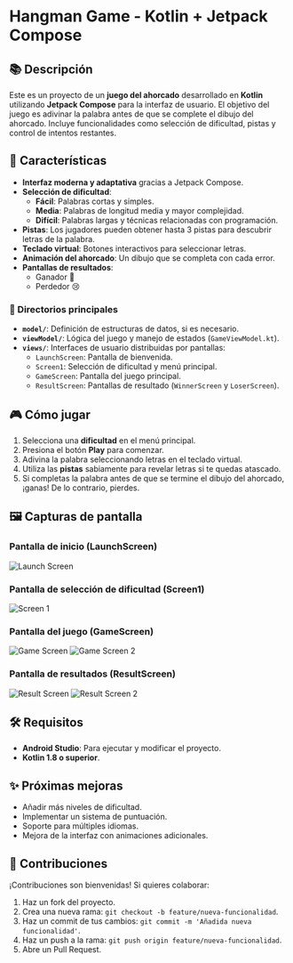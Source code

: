 # Hangman Game - Kotlin + Jetpack Compose

## 📚 Descripción
Este es un proyecto de un **juego del ahorcado** desarrollado en **Kotlin** utilizando **Jetpack Compose** para la interfaz de usuario. El objetivo del juego es adivinar la palabra antes de que se complete el dibujo del ahorcado. Incluye funcionalidades como selección de dificultad, pistas y control de intentos restantes.

## 🚀 Características
- **Interfaz moderna y adaptativa** gracias a Jetpack Compose.
- **Selección de dificultad**:
  - **Fácil**: Palabras cortas y simples.
  - **Media**: Palabras de longitud media y mayor complejidad.
  - **Difícil**: Palabras largas y técnicas relacionadas con programación.
- **Pistas**: Los jugadores pueden obtener hasta 3 pistas para descubrir letras de la palabra.
- **Teclado virtual**: Botones interactivos para seleccionar letras.
- **Animación del ahorcado**: Un dibujo que se completa con cada error.
- **Pantallas de resultados**:
  - Ganador 🎉
  - Perdedor 😢

### 📁 Directorios principales
- **`model/`**: Definición de estructuras de datos, si es necesario.
- **`viewModel/`**: Lógica del juego y manejo de estados (`GameViewModel.kt`).
- **`views/`**: Interfaces de usuario distribuidas por pantallas:
  - `LaunchScreen`: Pantalla de bienvenida.
  - `Screen1`: Selección de dificultad y menú principal.
  - `GameScreen`: Pantalla del juego principal.
  - `ResultScreen`: Pantallas de resultado (`WinnerScreen` y `LoserScreen`).

## 🎮 Cómo jugar
1. Selecciona una **dificultad** en el menú principal.
2. Presiona el botón **Play** para comenzar.
3. Adivina la palabra seleccionando letras en el teclado virtual.
4. Utiliza las **pistas** sabiamente para revelar letras si te quedas atascado.
5. Si completas la palabra antes de que se termine el dibujo del ahorcado, ¡ganas! De lo contrario, pierdes.

## 🖼️ Capturas de pantalla
### Pantalla de inicio (LaunchScreen)
![Launch Screen](launchscreen.png)

### Pantalla de selección de dificultad (Screen1)
![Screen 1](screen1.png)

### Pantalla del juego (GameScreen)
![Game Screen](gamescreen.png)
![Game Screen 2](gamescreen2.png)

### Pantalla de resultados (ResultScreen)
![Result Screen](resultscreen1.png)
![Result Screen 2](resultscreen2.png)
## 🛠️ Requisitos
- **Android Studio**: Para ejecutar y modificar el proyecto.
- **Kotlin 1.8 o superior**.

## ✨ Próximas mejoras
- Añadir más niveles de dificultad.
- Implementar un sistema de puntuación.
- Soporte para múltiples idiomas.
- Mejora de la interfaz con animaciones adicionales.

## 🤝 Contribuciones
¡Contribuciones son bienvenidas! Si quieres colaborar:
1. Haz un fork del proyecto.
2. Crea una nueva rama: `git checkout -b feature/nueva-funcionalidad`.
3. Haz un commit de tus cambios: `git commit -m 'Añadida nueva funcionalidad'`.
4. Haz un push a la rama: `git push origin feature/nueva-funcionalidad`.
5. Abre un Pull Request.



